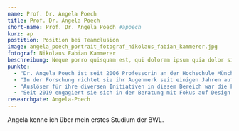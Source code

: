 ```yaml
---
name: Prof. Dr. Angela Poech
title: Prof. Dr. Angela Poech
short-name: Prof. Dr. Angela Poech #apoech
kurz: ap
postition: Position bei Teamclusion
image: angela_poech_portrait_fotograf_nikolaus_fabian_kammerer.jpg
fotograf: Nikolaus Fabian Kammerer
beschreibung: Neque porro quisquam est, qui dolorem ipsum quia dolor sit amet, consectetur, adipisci sed quia non numquam modi tempora eius.
punkte:
  - "Dr. Angela Poech ist seit 2006 Professorin an der Hochschule München. Im Fach Entrepreneurship befähigt sie Studierende zu unternehmerischem Denken und Handeln, wobei ein besonderer Schwerpunkt auf Organisationen mit sozialen Zielen liegt (Responsible Entrepreneurship). Sie ist Gründungsmitglied des als gemeinnützig anerkannten Vereins Ethica Rationalis e. V. und seit 2019 federführend für das Wissenschaftsressort zuständig."
  - "In der Forschung richtet sie ihr Augenmerk seit einigen Jahren auf die Frage, wie man Verantwortungskompetenz (‚ethische Literalität‘) an Hochschulen vermitteln kann. Dazu entwickelt sie innovative Lehrkonzepte, die sich spezifisch an die Generationen Y und Z wenden und zum Ziel haben, zum einen das Bewusstsein für die persönlichen Werte zu stärken, und zum anderen Werkzeuge an die Hand zu geben, diese Werte in konkrete Taten umzusetzen – einer Welt zum Trotz, in der allgemein gültige Werte wie Gerechtigkeit, Solidarität und Mitgefühl sich gerade in ihr Gegenteil verkehren. "
  - "Auslöser für ihre diversen Initiativen in diesem Bereich war die Finanzkrise – ein Vortrag über Hintergründe und Ursachen in 2009 war auch der Auftakt für weitere Workshops, Vorträge und Symposien, die Ethica Rationalis unter ihrer Führung zu den Themen Verantwortung, Ethik im Alltag, Empathie, praktische Weisheit, Selbsterkenntnis, Reflexion usw. seitdem regelmäßig ausrichtet. "
  - "Seit 2019 engagiert sie sich in der Beratung mit Fokus auf Design Thinking. Ihre Erfahrungen in der Entrepreneurship-Lehre zeigen, dass die konzeptionellen Grundlagen des Design Thinking nicht nur in Innovationsprozessen in Unternehmen sinnvoll eingesetzt werden können, sondern auch für Orientierungsfragen privater und beruflicher Art. Hier schließt sich der Rahmen zum Thema Verantwortungskompetenz, das sie seit mehreren Jahren begleitet: „Design Your Life!“ ist ein konkreter Weg, um ethische Kompetenzen zu erwerben."
researchgate: Angela-Poech
---
```


Angela kenne ich über mein erstes Studium der BWL.
